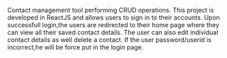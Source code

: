 Contact management tool performing CRUD operations.
This project is developed in ReactJS and allows users to sign in to their accounts.
Upon successfull login,the users are redirected to their home page where they can view all their saved contact details.
The user can also edit individual contact details as well delete a contact.
If the user password/userid is incorrect,he will be force put in the login page.
